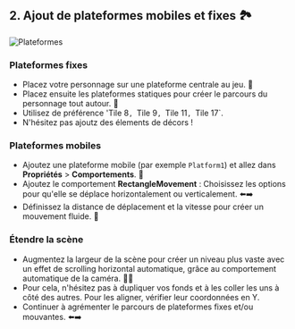 ## 2. Ajout de plateformes mobiles et fixes 🏞️

![Plateformes](https://sebastien-devos.fr/img/codegaming/pixel-platformer.png)

### Plateformes fixes
- Placez votre personnage sur une plateforme centrale au jeu. 🌄
- Placez ensuite les plateformes statiques pour créer le parcours du personnage tout autour. 🌄
- Utilisez de préférence 'Tile 8`, `Tile 9`, `Tile 11`, `Tile 17`.
- N'hésitez pas ajoutz des élements de décors !

### Plateformes mobiles
- Ajoutez une plateforme mobile (par exemple `Platform1`) et allez dans **Propriétés** > **Comportements**. 📏
- Ajoutez le comportement **RectangleMovement** : Choisissez les options pour qu'elle se déplace horizontalement ou verticalement. ⬅️➡️
- Définissez la distance de déplacement et la vitesse pour créer un mouvement fluide. 🌊

### Étendre la scène
- Augmentez la largeur de la scène pour créer un niveau plus vaste avec un effet de scrolling horizontal automatique, grâce au comportement automatique de la caméra. 📸🌌
- Pour cela, n'hésitez pas à dupliquer vos fonds et à les coller les uns à côté des autres. Pour les aligner, vérifier leur coordonnées en Y.
- Continuer à agrémenter le parcours de plateformes fixes et/ou mouvantes.  ⬅️➡️

